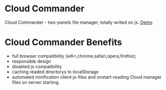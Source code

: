 Cloud Commander
===============

Cloud Commander - two-panels file manager, totally writed on js.
<a href=http://cloudcmd.cloudfoundry.com/ title="Cloud Commander Demo">Demo</a>

Cloud Commander Benefits
===============
- full browser compatibility (ie6+,chrome,safari,opera,firefox);
- responsible design
- disabled js compatibility
- caching readed directorys to localStorage
- automated minification client js-files and onstart-reading Cloud manager files on server starting.